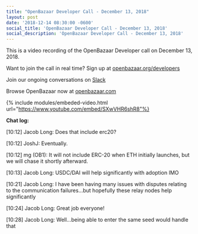 ```yaml
---
title: "OpenBazaar Developer Call - December 13, 2018"
layout: post
date: '2018-12-14 08:30:00 -0600'
social_title: 'OpenBazaar Developer Call - December 13, 2018'
social_description: 'OpenBazaar Developer Call - December 13, 2018'
---
```


This is a video recording of the OpenBazaar Developer call on December 13, 2018. 

Want to join the call in real time? Sign up at [openbazaar.org/developers](https://openbazaar.org/developers)

Join our ongoing conversations on [Slack](https://openbazaar.org/slack)

Browse OpenBazaar now at [openbazaar.com](https://openbazaar.com)

{% include modules/embeded-video.html url="https://www.youtube.com/embed/SXwVHR6shR8"%}

**Chat log:**

[10:12] Jacob Long: Does that include erc20?

[10:12] JoshJ: Eventually.

[10:12] mg (OB1): It will not include ERC-20 when ETH initially launches, but we will chase it shortly afterward.

[10:13] Jacob Long: USDC/DAI will help significantly with adoption IMO

[10:21] Jacob Long: I have been having many issues with disputes relating to the communication 
failures...but hopefully these relay nodes help significantly

[10:24] Jacob Long: Great job everyone!

[10:28] Jacob Long: Well...being able to enter the same seed would handle that
